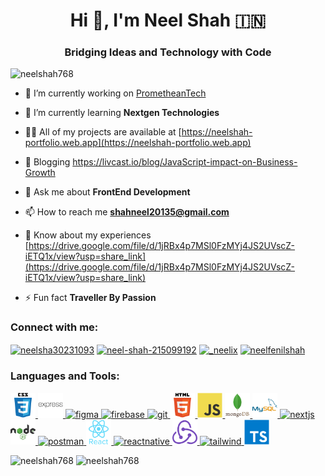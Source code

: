 <h1 align="center">Hi 👋, I'm Neel Shah 🇮🇳 </h1>
<h3 align="center">Bridging Ideas and Technology with Code</h3>

<p align="left"> <img src="https://komarev.com/ghpvc/?username=neelshah768&label=Profile%20views&color=0e75b6&style=flat" alt="neelshah768" /> </p>

- 🔭 I’m currently working on [PrometheanTech](https://www.prometheantech.in)

- 🌱 I’m currently learning **Nextgen Technologies**

- 👨‍💻 All of my projects are available at [https://neelshah-portfolio.web.app](https://neelshah-portfolio.web.app)

- 📝 Blogging https://livcast.io/blog/JavaScript-impact-on-Business-Growth

- 💬 Ask me about **FrontEnd Development**

- 📫 How to reach me **shahneel20135@gmail.com**

- 📄 Know about my experiences [https://drive.google.com/file/d/1jRBx4p7MSl0FzMYj4JS2UVscZ-iETQ1x/view?usp=share_link](https://drive.google.com/file/d/1jRBx4p7MSl0FzMYj4JS2UVscZ-iETQ1x/view?usp=share_link)

- ⚡ Fun fact **Traveller By Passion**

<h3 align="left">Connect with me:</h3>
<p align="left">
<a href="https://twitter.com/neelsha30231093" target="blank"><img align="center" src="https://raw.githubusercontent.com/rahuldkjain/github-profile-readme-generator/master/src/images/icons/Social/twitter.svg" alt="neelsha30231093" height="30" width="40" /></a>
<a href="https://linkedin.com/in/neel-shah-215099192" target="blank"><img align="center" src="https://raw.githubusercontent.com/rahuldkjain/github-profile-readme-generator/master/src/images/icons/Social/linked-in-alt.svg" alt="neel-shah-215099192" height="30" width="40" /></a>
<a href="https://instagram.com/_neelix" target="blank"><img align="center" src="https://raw.githubusercontent.com/rahuldkjain/github-profile-readme-generator/master/src/images/icons/Social/instagram.svg" alt="_neelix" height="30" width="40" /></a>
<a href="https://www.hackerrank.com/neelfenilshah" target="blank"><img align="center" src="https://raw.githubusercontent.com/rahuldkjain/github-profile-readme-generator/master/src/images/icons/Social/hackerrank.svg" alt="neelfenilshah" height="30" width="40" /></a>
</p>

<h3 align="left">Languages and Tools:</h3>
<p align="left"> <a href="https://www.w3schools.com/css/" target="_blank" rel="noreferrer"> <img src="https://raw.githubusercontent.com/devicons/devicon/master/icons/css3/css3-original-wordmark.svg" alt="css3" width="40" height="40"/> </a> <a href="https://expressjs.com" target="_blank" rel="noreferrer"> <img src="https://raw.githubusercontent.com/devicons/devicon/master/icons/express/express-original-wordmark.svg" alt="express" width="40" height="40"/> </a> <a href="https://www.figma.com/" target="_blank" rel="noreferrer"> <img src="https://www.vectorlogo.zone/logos/figma/figma-icon.svg" alt="figma" width="40" height="40"/> </a> <a href="https://firebase.google.com/" target="_blank" rel="noreferrer"> <img src="https://www.vectorlogo.zone/logos/firebase/firebase-icon.svg" alt="firebase" width="40" height="40"/> </a> <a href="https://git-scm.com/" target="_blank" rel="noreferrer"> <img src="https://www.vectorlogo.zone/logos/git-scm/git-scm-icon.svg" alt="git" width="40" height="40"/> </a> <a href="https://www.w3.org/html/" target="_blank" rel="noreferrer"> <img src="https://raw.githubusercontent.com/devicons/devicon/master/icons/html5/html5-original-wordmark.svg" alt="html5" width="40" height="40"/> </a> <a href="https://developer.mozilla.org/en-US/docs/Web/JavaScript" target="_blank" rel="noreferrer"> <img src="https://raw.githubusercontent.com/devicons/devicon/master/icons/javascript/javascript-original.svg" alt="javascript" width="40" height="40"/> </a> <a href="https://www.mongodb.com/" target="_blank" rel="noreferrer"> <img src="https://raw.githubusercontent.com/devicons/devicon/master/icons/mongodb/mongodb-original-wordmark.svg" alt="mongodb" width="40" height="40"/> </a> <a href="https://www.mysql.com/" target="_blank" rel="noreferrer"> <img src="https://raw.githubusercontent.com/devicons/devicon/master/icons/mysql/mysql-original-wordmark.svg" alt="mysql" width="40" height="40"/> </a> <a href="https://nextjs.org/" target="_blank" rel="noreferrer"> <img src="https://cdn.worldvectorlogo.com/logos/nextjs-2.svg" alt="nextjs" width="40" height="40"/> </a> <a href="https://nodejs.org" target="_blank" rel="noreferrer"> <img src="https://raw.githubusercontent.com/devicons/devicon/master/icons/nodejs/nodejs-original-wordmark.svg" alt="nodejs" width="40" height="40"/> </a> <a href="https://postman.com" target="_blank" rel="noreferrer"> <img src="https://www.vectorlogo.zone/logos/getpostman/getpostman-icon.svg" alt="postman" width="40" height="40"/> </a> <a href="https://reactjs.org/" target="_blank" rel="noreferrer"> <img src="https://raw.githubusercontent.com/devicons/devicon/master/icons/react/react-original-wordmark.svg" alt="react" width="40" height="40"/> </a> <a href="https://reactnative.dev/" target="_blank" rel="noreferrer"> <img src="https://reactnative.dev/img/header_logo.svg" alt="reactnative" width="40" height="40"/> </a> <a href="https://redux.js.org" target="_blank" rel="noreferrer"> <img src="https://raw.githubusercontent.com/devicons/devicon/master/icons/redux/redux-original.svg" alt="redux" width="40" height="40"/> </a> <a href="https://tailwindcss.com/" target="_blank" rel="noreferrer"> <img src="https://www.vectorlogo.zone/logos/tailwindcss/tailwindcss-icon.svg" alt="tailwind" width="40" height="40"/> </a> <a href="https://www.typescriptlang.org/" target="_blank" rel="noreferrer"> <img src="https://raw.githubusercontent.com/devicons/devicon/master/icons/typescript/typescript-original.svg" alt="typescript" width="40" height="40"/> </a> </p>

<p>
<img src="https://github-readme-stats.vercel.app/api?username=neelshah768&show_icons=true&locale=en" alt="neelshah768" />    <img src="https://github-readme-streak-stats.herokuapp.com/?user=neelshah768&" alt="neelshah768"  />
</p>
